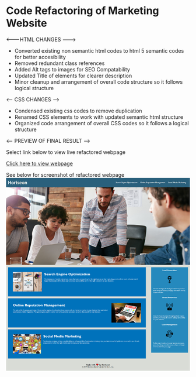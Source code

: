 <h1>Code Refactoring of Marketing Website</h1>
<p></p>

<---HTML CHANGES --->
- Converted existing non semantic html codes to html 5 semantic codes for better accesibility
- Removed redundant class references 
- Added Alt tags to images for SEO Compatability
- Updated Title of elements for clearer description
- Minor cleanup and arrangement of overall code structure so it follows logical structure

<-- CSS CHANGES -->
- Condensed existing css codes to remove duplication
- Renamed CSS elements to work with updated semantic html structure
- Organized code arrangement of overall CSS codes so it follows a logical structure
</p><p></p>

<-- PREVIEW OF FINAL RESULT -->
<p>

Select link below to view live refactored webpage

<a href="https://lex4736.github.io/marketingweb-coderefactor/"> Click here to view webpage </a>
<p>
See below for screenshot of refactored webpage
<br>
<img src="./assets/images/Screenshot 2020-10-03 16.48.12.png" alt="Screenshot of Refactored webpage">